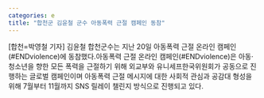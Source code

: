 ```yaml
---
categories: e
title: "합천군 김윤철 군수 아동폭력 근절 캠페인 동참"
---
```

[합천=박영철 기자] 김윤철 합천군수는 지난 20일 아동폭력 근절 온라인 캠페인(#ENDviolence)에 동참했다.아동폭력 근절 온라인 캠페인(#ENDviolence)은 아동·청소년을 향한 모든 폭력을 근절하기 위해 외교부와 유니세프한국위원회가 공동으로 진행하는 글로벌 캠페인이며 아동폭력 근절 메시지에 대한 사회적 관심과 공감대 형성을 위해 7월부터 11월까지 SNS 릴레이 챌린지 방식으로 진행되고 있다.